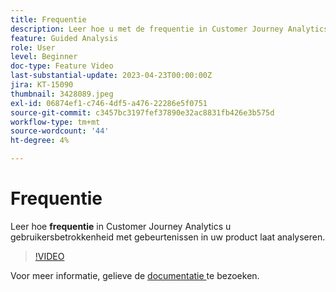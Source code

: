 ```yaml
---
title: Frequentie
description: Leer hoe u met de frequentie in Customer Journey Analytics de betrokkenheid van gebruikers bij gebeurtenissen in uw product kunt analyseren.
feature: Guided Analysis
role: User
level: Beginner
doc-type: Feature Video
last-substantial-update: 2023-04-23T00:00:00Z
jira: KT-15090
thumbnail: 3428089.jpeg
exl-id: 06874ef1-c746-4df5-a476-22286e5f0751
source-git-commit: c3457bc3197fef37890e32ac8831fb426e3b575d
workflow-type: tm+mt
source-wordcount: '44'
ht-degree: 4%

---
```


# Frequentie

Leer hoe **frequentie** in Customer Journey Analytics u gebruikersbetrokkenheid met gebeurtenissen in uw product laat analyseren.

>[!VIDEO](https://video.tv.adobe.com/v/3428089/?learn=on)

Voor meer informatie, gelieve de [ documentatie ](https://experienceleague.adobe.com/nl/docs/analytics-platform/using/guided-analysis/trends/frequency) te bezoeken.
